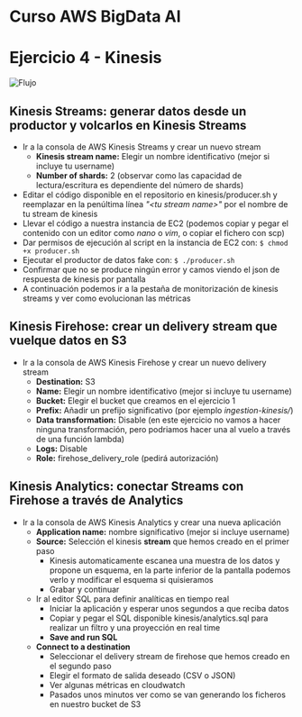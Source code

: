 # Curso AWS BigData AI

# Ejercicio 4 - Kinesis

![Flujo](https://raw.githubusercontent.com/paradigmadigital/curso-aws-bigdata-ai/master/kinesis/kinesis.png)

## Kinesis Streams: generar datos desde un productor y volcarlos en Kinesis Streams

* Ir a la consola de AWS Kinesis Streams y crear un nuevo stream
    * **Kinesis stream name:** Elegir un nombre identificativo (mejor si incluye tu username)
    * **Number of shards:** 2 (observar como las capacidad de lectura/escritura es dependiente del número de shards)
* Editar el código disponible en el repositorio en kinesis/producer.sh y reemplazar en la penúltima línea *"\<tu stream name\>"* por el nombre de tu stream de kinesis
* Llevar el código a nuestra instancia de EC2 (podemos copiar y pegar el contenido con un editor como *nano* o *vim*, o copiar el fichero con scp)
* Dar permisos de ejecución al script en la instancia de EC2 con: `$ chmod +x producer.sh`
* Ejecutar el productor de datos fake con: `$ ./producer.sh`
* Confirmar que no se produce ningún error y camos viendo el json de respuesta de kinesis por pantalla
* A continuación podemos ir a la pestaña de monitorización de kinesis streams y ver como evolucionan las métricas

## Kinesis Firehose: crear un delivery stream que vuelque datos en S3
* Ir a la consola de AWS Kinesis Firehose y crear un nuevo delivery stream
    * **Destination:** S3
    * **Name:** Elegir un nombre identificativo (mejor si incluye tu username)
    * **Bucket:** Elegir el bucket que creamos en el ejercicio 1
    * **Prefix:** Añadir un prefijo significativo (por ejemplo *ingestion-kinesis/*)
    * **Data transformation:** Disable (en este ejercicio no vamos a hacer ninguna transformación, pero podriamos hacer una al vuelo a través de una función lambda)
    * **Logs:** Disable
    * **Role:** firehose_delivery_role (pedirá autorización)

## Kinesis Analytics: conectar Streams con Firehose a través de Analytics
* Ir a la consola de AWS Kinesis Analytics y crear una nueva aplicación
    * **Application name:** nombre significativo (mejor si incluye username)
    * **Source:** Selección el kinesis **stream** que hemos creado en el primer paso
        * Kinesis automaticamente escanea una muestra de los datos y propone un esquema, en la parte inferior de la pantalla podemos verlo y modificar el esquema si quisieramos
        * Grabar y continuar
    * Ir al editor SQL para definir analíticas en tiempo real
        * Iniciar la aplicación y esperar unos segundos a que reciba datos
        * Copiar y pegar el SQL disponible kinesis/analytics.sql para realizar un filtro y una proyección en real time
        * **Save and run SQL**
    * **Connect to a destination**
        * Seleccionar el delivery stream de firehose que hemos creado en el segundo paso
        * Elegir el formato de salida deseado (CSV o JSON)
        * Ver algunas métricas en cloudwatch
        * Pasados unos minutos ver como se van generando los ficheros en nuestro bucket de S3
    
    
